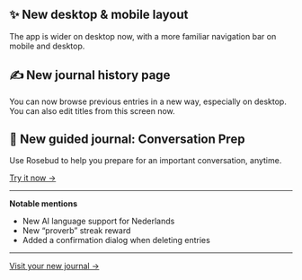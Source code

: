 ## ✨ New desktop & mobile layout

The app is wider on desktop now, with a more familiar navigation bar on mobile and desktop.

## ✍️ New journal history page

You can now browse previous entries in a new way, especially on desktop. You can also edit titles from this screen now.

## 💬 New guided journal: Conversation Prep

Use Rosebud to help you prepare for an important conversation, anytime.

[Try it now &rarr;](/compose/conversation-prep)

---

**Notable mentions**

- New AI language support for Nederlands
- New “proverb” streak reward
- Added a confirmation dialog when deleting entries

---

[Visit your new journal &rarr;](/journal:button)
